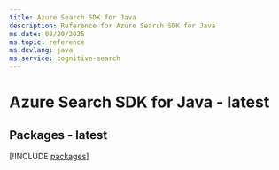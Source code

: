 ```yaml
---
title: Azure Search SDK for Java
description: Reference for Azure Search SDK for Java
ms.date: 08/20/2025
ms.topic: reference
ms.devlang: java
ms.service: cognitive-search
---
```

# Azure Search SDK for Java - latest
## Packages - latest
[!INCLUDE [packages](search-index.md)]